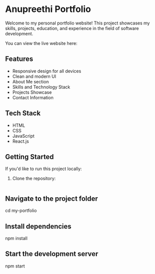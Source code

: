 # Anupreethi Portfolio

Welcome to my personal portfolio website! This project showcases my skills, projects, education, and experience in the field of software development.

You can view the live website here: 

## Features

- Responsive design for all devices
- Clean and modern UI
- About Me section
- Skills and Technology Stack
- Projects Showcase
- Contact Information

## Tech Stack

- HTML
- CSS
- JavaScript
- React.js

## Getting Started

If you'd like to run this project locally:

1. Clone the repository:
   ```bash
   

## Navigate to the project folder

cd my-portfolio

## Install dependencies

npm install

## Start the development server

npm start
